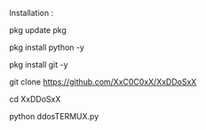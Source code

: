 Installation :

pkg update pkg

pkg install python -y

pkg install git -y

git clone https://github.com/XxC0C0xX/XxDDoSxX

cd XxDDoSxX

python ddosTERMUX.py
